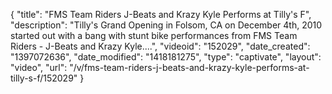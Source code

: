 {
    "title": "FMS Team Riders J-Beats and Krazy Kyle Performs at Tilly's F",
    "description": "Tilly's Grand Opening in Folsom, CA on December 4th, 2010 started out with a bang with stunt bike performances from FMS Team Riders - J-Beats and Krazy Kyle....",
    "videoid": "152029",
    "date_created": "1397072636",
    "date_modified": "1418181275",
    "type": "captivate",
    "layout": "video",
    "url": "\/v\/fms-team-riders-j-beats-and-krazy-kyle-performs-at-tilly-s-f\/152029"
}